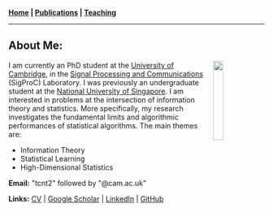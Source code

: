 **[Home](./) \| [Publications](./publications.html) \| [Teaching](./teaching.html)**

---

## About Me:

<img align="right" width="20%" height="auto" src="https://nelvintan.github.io/images/profile.png">

I am currently an PhD student at the [University of Cambridge](https://www.cam.ac.uk/), in the [Signal Processing and Communications](https://www-sigproc.eng.cam.ac.uk/) (SigProC) Laboratory. I was previously an undergraduate student at the [National University of Singapore](http://www.nus.edu.sg/). I am interested in problems at the intersection of information theory and statistics. More specifically, my research investigates the fundamental limits and algorithmic performances of statistical algorithms. The main themes are:
- Information Theory
- Statistical Learning
- High-Dimensional Statistics

**Email:** "tcnt2" followed by "@cam.ac.uk"

**Links:** [CV](http://nelvintan.github.io/files/CV.pdf) \| [Google Scholar](https://scholar.google.com/citations?user=TNkCP14AAAAJ&hl=en) \| [LinkedIn](https://www.linkedin.com/in/nelvin-tan-290377151/) \| [GitHub](https://github.com/nelvintan)
